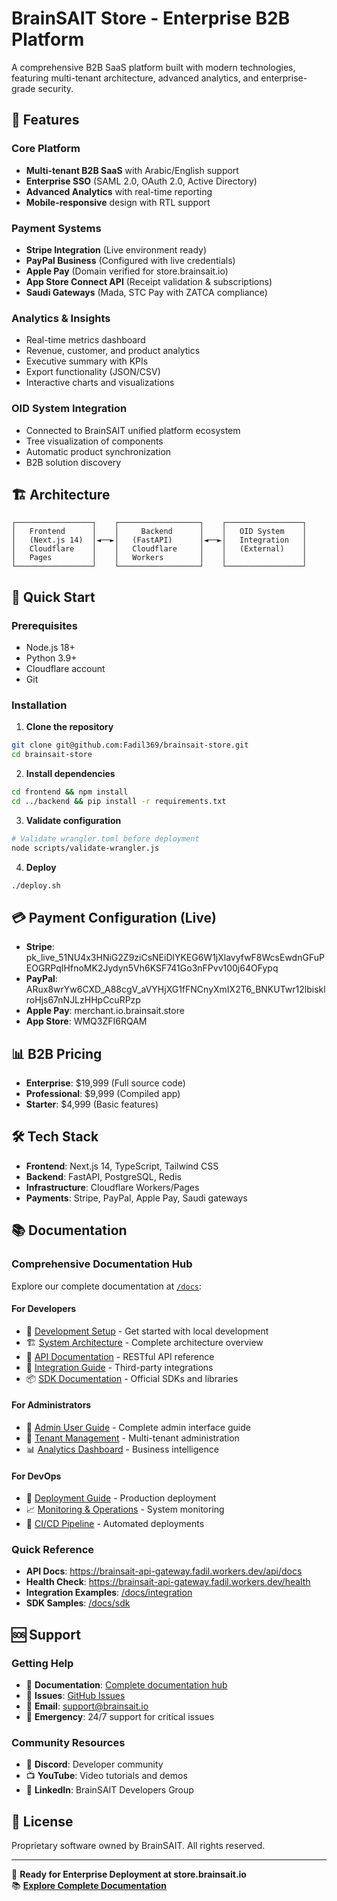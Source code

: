 # BrainSAIT Store - Enterprise B2B Platform

A comprehensive B2B SaaS platform built with modern technologies, featuring multi-tenant architecture, advanced analytics, and enterprise-grade security.

## 🌟 Features

### Core Platform
- **Multi-tenant B2B SaaS** with Arabic/English support
- **Enterprise SSO** (SAML 2.0, OAuth 2.0, Active Directory)
- **Advanced Analytics** with real-time reporting
- **Mobile-responsive** design with RTL support

### Payment Systems
- **Stripe Integration** (Live environment ready)
- **PayPal Business** (Configured with live credentials)
- **Apple Pay** (Domain verified for store.brainsait.io)
- **App Store Connect API** (Receipt validation & subscriptions)
- **Saudi Gateways** (Mada, STC Pay with ZATCA compliance)

### Analytics & Insights
- Real-time metrics dashboard
- Revenue, customer, and product analytics
- Executive summary with KPIs
- Export functionality (JSON/CSV)
- Interactive charts and visualizations

### OID System Integration
- Connected to BrainSAIT unified platform ecosystem
- Tree visualization of components
- Automatic product synchronization
- B2B solution discovery

## 🏗️ Architecture

```
┌─────────────────┐    ┌──────────────────┐    ┌─────────────────┐
│   Frontend      │    │     Backend      │    │   OID System    │
│   (Next.js 14)  │◄──►│   (FastAPI)      │◄──►│   Integration   │
│   Cloudflare    │    │   Cloudflare     │    │   (External)    │
│   Pages         │    │   Workers        │    │                 │
└─────────────────┘    └──────────────────┘    └─────────────────┘
```

## 🚀 Quick Start

### Prerequisites
- Node.js 18+
- Python 3.9+
- Cloudflare account
- Git

### Installation

1. **Clone the repository**
```bash
git clone git@github.com:Fadil369/brainsait-store.git
cd brainsait-store
```

2. **Install dependencies**
```bash
cd frontend && npm install
cd ../backend && pip install -r requirements.txt
```

3. **Validate configuration**
```bash
# Validate wrangler.toml before deployment
node scripts/validate-wrangler.js
```

4. **Deploy**
```bash
./deploy.sh
```

## 💳 Payment Configuration (Live)

- **Stripe**: pk_live_51NU4x3HNiG2Z9ziCsNEiDlYKEG6W1jXlavyfwF8WcsEwdnGFuPEOGRPqIHfnoMK2Jydyn5Vh6KSF741Go3nFPvv100j64OFypq
- **PayPal**: ARux8wrYw6CXD_A88cgV_aVYHjXG1fFNCnyXmIX2T6_BNKUTwr12lbisklroHjs67nNJLzHHpCcuRPzp
- **Apple Pay**: merchant.io.brainsait.store
- **App Store**: WMQ3ZFI6RQAM

## 📊 B2B Pricing

- **Enterprise**: $19,999 (Full source code)
- **Professional**: $9,999 (Compiled app)
- **Starter**: $4,999 (Basic features)

## 🛠️ Tech Stack

- **Frontend**: Next.js 14, TypeScript, Tailwind CSS
- **Backend**: FastAPI, PostgreSQL, Redis
- **Infrastructure**: Cloudflare Workers/Pages
- **Payments**: Stripe, PayPal, Apple Pay, Saudi gateways

## 📚 Documentation

### Comprehensive Documentation Hub
Explore our complete documentation at [`/docs`](./docs/README.md):

#### For Developers
- 🚀 [Development Setup](./docs/development/README.md) - Get started with local development
- 🏗️ [System Architecture](./docs/architecture/README.md) - Complete architecture overview
- 📡 [API Documentation](./docs/api/README.md) - RESTful API reference
- 🔗 [Integration Guide](./docs/integration/README.md) - Third-party integrations
- 📦 [SDK Documentation](./docs/sdk/README.md) - Official SDKs and libraries

#### For Administrators
- 👥 [Admin User Guide](./docs/admin/README.md) - Complete admin interface guide
- 🏢 [Tenant Management](./docs/admin/README.md#tenant-management) - Multi-tenant administration
- 📊 [Analytics Dashboard](./docs/admin/README.md#analytics-and-reporting) - Business intelligence

#### For DevOps
- 🚀 [Deployment Guide](./docs/deployment/README.md) - Production deployment
- 📈 [Monitoring & Operations](./docs/deployment/README.md#monitoring-and-logging) - System monitoring
- 🔄 [CI/CD Pipeline](./docs/deployment/README.md#cicd-pipeline) - Automated deployments

### Quick Reference
- **API Docs**: https://brainsait-api-gateway.fadil.workers.dev/api/docs
- **Health Check**: https://brainsait-api-gateway.fadil.workers.dev/health
- **Integration Examples**: [/docs/integration](./docs/integration/README.md)
- **SDK Samples**: [/docs/sdk](./docs/sdk/README.md)

## 🆘 Support

### Getting Help
- 📖 **Documentation**: [Complete documentation hub](./docs/README.md)
- 🐛 **Issues**: [GitHub Issues](https://github.com/Fadil369/brainsait-store/issues)
- 📧 **Email**: support@brainsait.io
- 🚨 **Emergency**: 24/7 support for critical issues

### Community Resources
- 💬 **Discord**: Developer community
- 📺 **YouTube**: Video tutorials and demos
- 📱 **LinkedIn**: BrainSAIT Developers Group

## 📄 License

Proprietary software owned by BrainSAIT. All rights reserved.

---

🌟 **Ready for Enterprise Deployment at store.brainsait.io**  
📚 **[Explore Complete Documentation](./docs/README.md)**
